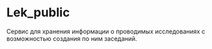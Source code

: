 # Lek_public
Сервис для хранения информации о проводимых исследованиях с возможностью создания по ним заседаний.
